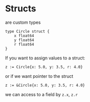 # Structs
are custom types

```
type Circle struct {
    x float64
    y float64
    r float64
}
```

If you want to assign values to a struct:
```
z := Circle{x: 5.0, y: 3.5, r: 4.0}
```
or if we want pointer to the struct
```
z := &Circle{x: 5.0, y: 3.5, r: 4.0}
```

we can access to a field by `z.x`, `z.r`
